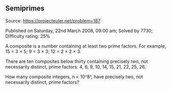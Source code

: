 Semiprimes
----------

Source: https://projecteuler.net/problem=187

Published on Saturday, 22nd March 2008, 09:00 am; Solved by 7730;
Difficulty rating: 25%

A composite is a number containing at least two prime factors. For
example, 15 = 3 × 5; 9 = 3 × 3; 12 = 2 × 2 × 3.

There are ten composites below thirty containing precisely two, not
necessarily distinct, prime factors: 4, 6, 9, 10, 14, 15, 21, 22, 25,
26.

How many composite integers, n \< 10^8^, have precisely two, not
necessarily distinct, prime factors?
